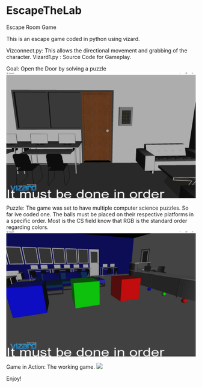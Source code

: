 # EscapeTheLab
Escape Room Game 

This is an escape game coded in python using vizard. 

Vizconnect.py: This allows the directional movement and grabbing of the character. 
Vizard1.py : Source Code for Gameplay. 

Goal: Open the Door by solving a puzzle
![](Exit%20Door.png)

Puzzle: The game was set to have multiple computer science puzzles. So far ive coded one. The balls must be placed on their respective platforms in a specific order. Most is the CS field know that RGB is the standard order regarding colors. 
![](Puzzle.png)

Game in Action: The working game. 
![](Game.gif.gif)

Enjoy!
